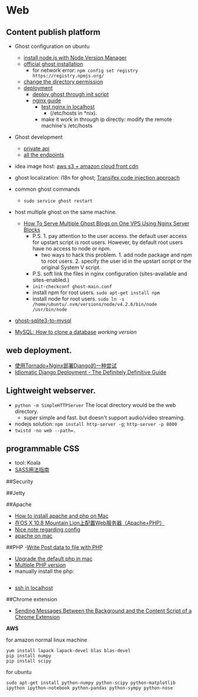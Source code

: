 Web
===========

## Content publish platform

- Ghost configuration on ubuntu
	- [install node.js with Node Version Manager](http://www.hostingadvice.com/how-to/install-nodejs-ubuntu-14-04/)
	- [official ghost installation](http://support.ghost.org/installing-ghost-linux/)
		- for network error: `npm config set registry https://registry.npmjs.org/`
	- [change the directory permission](http://askubuntu.com/questions/162866/correct-permissions-for-var-www-and-wordpress)
	- [deployment](http://support.ghost.org/getting-started/)
		- [deploy ghost through init script](http://support.ghost.org/deploying-ghost/#init-script)
		- [nginx guide](http://support.ghost.org/basic-nginx-config/)
			- [test nginx in localhost](http://stackoverflow.com/questions/10095219/how-to-test-nginx-subdomains-on-localhost)
				- (/etc/hosts in *nix).
			- make it work in through ip directly: modify the remote machine's /etc/hosts
- Ghost development
	- [private api](https://api.ghost.org/docs/getting-started)
	- [all the endpoints](https://github.com/TryGhost/Ghost/wiki/%5BWIP%5D-API-Documentation#endpoints)
	
- idea image host: [aws s3 + amazon cloud front cdn](http://stackoverflow.com/questions/12148390/how-do-i-use-aws-s3-to-store-user-uploaded-pictures)

- ghost localization: i18n for ghost;  [Transifex code injection approach](https://docs.transifex.com/integrations/ghost/)

- common ghost commands
	- `sudo service ghost restart`
	
- host multiple ghost on the same machine.
	- [How To Serve Multiple Ghost Blogs on One VPS Using Nginx Server Blocks](https://www.digitalocean.com/community/tutorials/how-to-serve-multiple-ghost-blogs-on-one-vps-using-nginx-server-blocks)
		- P.S. 1. pay attention to the user access. the default user access for upstart script is root users. However, by default root users have no access to node or npm.
			- two ways to hack this problem. 1. add node package and npm to root users. 2. specify the user id in the upstart script or the original System V script.
		- P.S. soft link the files in nginx configuration (sites-available and sites-enabled.)
		- `init-checkconf ghost-main.conf `
		- install npm for root users. `sudo apt-get install npm`
		- install node for root users. `sudo ln -s /home/ubuntu/.nvm/versions/node/v4.2.6/bin/node /usr/bin/node`

- [ghost-sqlite3-to-mysql](http://blog.benoitblanchon.fr/ghost-sqlite3-to-mysql/)
- [MySQL: How to clone a database](https://makandracards.com/makandra/1605-mysql-how-to-clone-a-database) *working version*

## web deployment.

- [使用Tornado+Nginx部署Django的一种尝试](http://fendou.org/post/2012/06/01/tornad-nginx-django/)
- [Idiomatic Django Deployment - The Definitely Definitive Guide](http://rogueleaderr.com/post/65157477648/the-idiomatic-guide-to-deploying-django-in)


## Lightweight webserver.
- `python -m SimpleHTTPServer` The local directory would be the web directory.
	- super simple and fast. but doesn't support audio/video streaming.
- nodejs solution: `npm install http-server -g`; `http-server -p 8000`
- `twistd -no web --path=.`


## programmable CSS

- tool: Koala
- [SASS用法指南](http://www.ruanyifeng.com/blog/2012/06/sass.html)

##Security

##Jetty

##Apache

- [How to install apache and php on Mac](http://machiine.com/2013/how-to-install-apache-and-php-on-a-mac-with-osx-10-8-mamp-part-1/)
- [在OS X 10.8 Mountain Lion上配置Web服务器（Apache+PHP）](http://blog.shengbin.me/posts/os-x-10.8-mountain-lion-setup-web-server-apache-php/)
- [Nice note regarding config](http://note.rpsh.net/posts/2013/11/27/osx-10-9-apache-server-php-mysql)
- [apache on mac](http://osxdaily.com/2012/09/02/start-apache-web-server-mac-os-x/)



##PHP
-[Write Post data to file with PHP](http://stackoverflow.com/questions/4742898/write-post-data-to-file-with-php)
- [Upgrade the default php in mac](https://www.computersnyou.com/68/how-to-upgrade-php-in-mac-osx-compiling-from-source/)
- [Multiple PHP version](http://getgrav.org/blog/mac-os-x-apache-setup-multiple-php-versions)
- manually install the php:
```./configure  --with-apxs2=/usr/sbin/apxs   --with-mysql   --with-gd   --with-jpeg-dir  --enable-gd-native-ttf    --with-freetype-dir
```
- [ssh in localhost](https://plus.google.com/+FrancoisBeaufort/posts/5rWjum26uVY)


##Chrome extension
- [Sending Messages Between the Background and the Content Script of a Chrome Extension](http://willvk.blogspot.com/2013/05/sending-messages-between-background-and.html)

**AWS**


for amazon normal linux machine
```
yum install lapack lapack-devel blas blas-devel
pip install numpy
pip install scipy
```

for ubuntu
```
sudo apt-get install python-numpy python-scipy python-matplotlib ipython ipython-notebook python-pandas python-sympy python-nose
```




